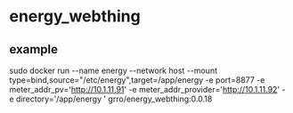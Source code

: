 # energy_webthing



## example

sudo docker run --name energy --network host  --mount type=bind,source="/etc/energy",target=/app/energy -e port=8877 -e meter_addr_pv='http://10.1.11.91' -e meter_addr_provider='http://10.1.11.92' -e directory='/app/energy ' grro/energy_webthing:0.0.18